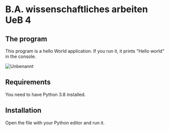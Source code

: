 # B.A. wissenschaftliches arbeiten UeB 4
 
## The program
 
 This program is a hello World application. If you run it, it prints "Hello world" in the console.
 
![Unbenannt](https://user-images.githubusercontent.com/70017488/210534292-db903370-0061-4ac4-a422-0c9dc30822f1.PNG)

## Requirements

You need to have Python 3.8 installed.

## Installation

Open the file with your Python editor and run it.
